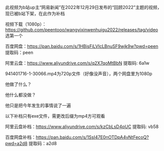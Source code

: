 此视频为b站up主“网易新闻”在2022年12月29日发布的“回顾2022”主题的视频，现已被b站下架，在此作为补档

视频下载（1080p）：https://github.com/peentooo/wangyixinwenhuigu2022/releases/tag/video 选第一个

百度网盘：https://pan.baidu.com/s/1HBisFiLVIcLBnuSF9wjk9w?pwd=peen 
提取码：peen

阿里云盘：https://www.aliyundrive.com/s/q2X7qoMtBbN
提取码: 6a1w

941401716-1-30066.mp4为720p文件（好像没声音），两个网盘里为1080p

他做了什么？

他什么都没做？

他只是把今年发生的事情说了一遍

以下补档只有exe文件，需更改后缀为mp4方可观看

阿里云盘补档：https://www.aliyundrive.com/s/kzCbLsD4pUC
提取码: vb58

百度网盘补档：https://pan.baidu.com/s/1SsI47E0nOTDpA4vNtFecoQ?pwd=a2d8 
提取码：a2d8
